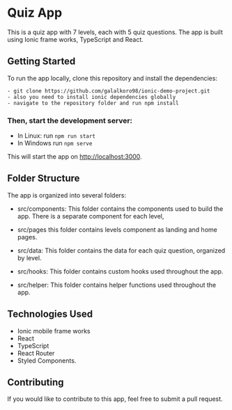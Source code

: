 # Quiz App

This is a quiz app with 7 levels, each with 5 quiz questions. The app is built using  Ionic frame works, TypeScript and React.

## Getting Started

To run the app locally, clone this repository and install the dependencies:

    - git clone https://github.com/galalkoro98/ionic-demo-project.git
    - also you need to install ionic dependencies globally
    - navigate to the repository folder and run npm install


### Then, start the development server:

- In Linux: run `npm run start`
- In Windows run `npm serve`

This will start the app on [http://localhost:3000](http://localhost:3000).

## Folder Structure

The app is organized into several folders:

- src/components: This folder contains the components used to build the app. There is a separate component for each level, 
- src/pages this folder contains levels component  as landing and home pages.

- src/data: This folder contains the data for each quiz question, organized by level.

- src/hooks: This folder contains custom hooks used throughout the app.

- src/helper: This folder contains helper functions used throughout the app.

## Technologies Used

- Ionic mobile frame works
- React
- TypeScript
- React Router
- Styled Components.

## Contributing

If you would like to contribute to this app, feel free to submit a pull request.